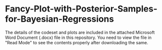 # Fancy-Plot-with-Posterior-Samples-for-Bayesian-Regressions

The details of the codeset and plots are included in the attached Microsoft Word Document (.docx) file in this repository. 
You need to view the file in "Read Mode" to see the contents properly after downloading the same.
